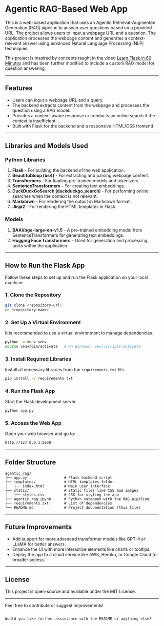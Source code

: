 # Agentic RAG-Based Web App  

This is a web-based application that uses an Agentic Retrieval-Augmented Generation (RAG) pipeline to answer user questions based on a provided URL. The project allows users to input a webpage URL and a question. The application processes the webpage content and generates a context-relevant answer using advanced Natural Language Processing (NLP) techniques.

This project is inspired by concepts taught in the video [Learn Flask in 60 Minutes](https://youtu.be/LzG_Vkd30Kg?si=Nzav1MMhRJtvksNf) and has been further modified to include a custom RAG model for question answering.

---

## Features  
- Users can input a webpage URL and a query.  
- The backend extracts content from the webpage and processes the question using a RAG model.  
- Provides a context-aware response or conducts an online search if the context is insufficient.  
- Built with Flask for the backend and a responsive HTML/CSS frontend.

---

## Libraries and Models Used  

### **Python Libraries**  
1. **Flask** - For building the backend of the web application.  
2. **BeautifulSoup (bs4)** - For extracting and parsing webpage content.  
3. **Transformers** - For loading pre-trained models and tokenizers.  
4. **SentenceTransformers** - For creating text embeddings.  
5. **DuckDuckGoSearch (duckduckgo_search)** - For performing online searches when the context is not relevant.  
6. **Markdown** - For rendering the output in Markdown format.  
7. **Jinja2** - For rendering the HTML templates in Flask.

### **Models**  
1. **BAAI/bge-large-en-v1.5** - A pre-trained embedding model from SentenceTransformers for generating text embeddings.  
2. **Hugging Face Transformers** - Used for generation and processing tasks within the application.  

---

## How to Run the Flask App  

Follow these steps to set up and run the Flask application on your local machine:

### **1. Clone the Repository**  
```bash
git clone <repository-url>
cd <repository-name>
```

### **2. Set Up a Virtual Environment**  
It is recommended to use a virtual environment to manage dependencies.  
```bash
python -m venv venv
source venv/bin/activate   # On Windows: venv\Scripts\activate
```

### **3. Install Required Libraries**  
Install all necessary libraries from the `requirements.txt` file.  
```bash
pip install -r requirements.txt
```

### **4. Run the Flask App**  
Start the Flask development server.  
```bash
python app.py
```

### **5. Access the Web App**  
Open your web browser and go to:  
```
http://127.0.0.1:5000
```

---

## Folder Structure  

```
agentic_rag/
├── app.py                 # Flask backend script  
├── templates/             # HTML templates folder  
│   ├── index.html         # Main user interface  
├── static/                # Static files like CSS and images  
│   ├── styles.css         # CSS for styling the app  
├── agentic_rag.ipynb      # Python notebook with the RAG pipeline  
├── requirements.txt       # List of dependencies  
└── README.md              # Project documentation (this file)  
```

---

## Future Improvements  
- Add support for more advanced transformer models like GPT-4 or LLaMA for better answers.  
- Enhance the UI with more interactive elements like charts or tooltips.  
- Deploy the app to a cloud service like AWS, Heroku, or Google Cloud for broader access.

---

## License  
This project is open-source and available under the MIT License.  

---

Feel free to contribute or suggest improvements!
```  

Would you like further assistance with the README or anything else?
